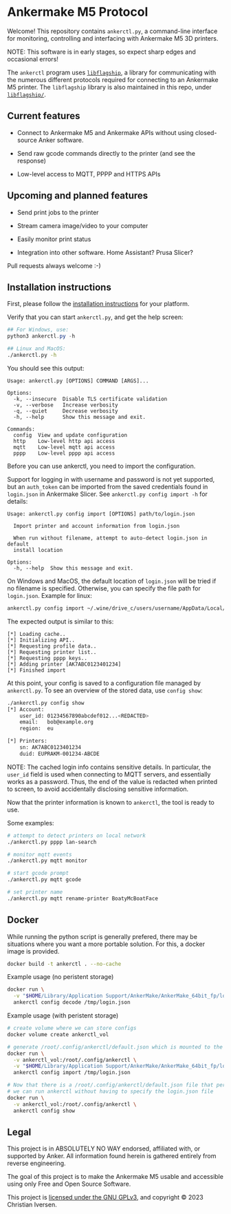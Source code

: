 # Ankermake M5 Protocol

Welcome! This repository contains `ankerctl.py`, a command-line interface for
monitoring, controlling and interfacing with Ankermake M5 3D printers.

NOTE: This software is in early stages, so expect sharp edges and occasional errors!

The `ankerctl` program uses [`libflagship`](documentation/libflagship.md), a
library for communicating with the numerous different protocols required for
connecting to an Ankermake M5 printer. The `libflagship` library is also maintained
in this repo, under [`libflagship/`](libflagship/).

## Current features

 - Connect to Ankermake M5 and Ankermake APIs without using closed-source Anker
   software.

 - Send raw gcode commands directly to the printer (and see the response)

 - Low-level access to MQTT, PPPP and HTTPS APIs

## Upcoming and planned features

 - Send print jobs to the printer

 - Stream camera image/video to your computer

 - Easily monitor print status

 - Integration into other software. Home Assistant? Prusa Slicer?

Pull requests always welcome :-)

## Installation instructions

First, please follow the [installation
instructions](documentation/example-file-usage/example-file-prerequistes.md) for
your platform.

Verify that you can start `ankerctl.py`, and get the help screen:

```powershell
## For Windows, use:
python3 ankerctl.py -h
```

```sh
## Linux and MacOS:
./ankerctl.py -h
```

You should see this output:
```
Usage: ankerctl.py [OPTIONS] COMMAND [ARGS]...

Options:
  -k, --insecure  Disable TLS certificate validation
  -v, --verbose   Increase verbosity
  -q, --quiet     Decrease verbosity
  -h, --help      Show this message and exit.

Commands:
  config  View and update configuration
  http    Low-level http api access
  mqtt    Low-level mqtt api access
  pppp    Low-level pppp api access
```

Before you can use ankerctl, you need to import the configuration.

Support for logging in with username and password is not yet supported, but an
`auth_token` can be imported from the saved credentials found in `login.json` in
Ankermake Slicer. See `ankerctl.py config import -h` for details:

```
Usage: ankerctl.py config import [OPTIONS] path/to/login.json

  Import printer and account information from login.json

  When run without filename, attempt to auto-detect login.json in default
  install location

Options:
  -h, --help  Show this message and exit.
```

On Windows and MacOS, the default location of `login.json` will be tried if no
filename is specified. Otherwise, you can specify the file path for
`login.json`. Example for linux:

```sh
ankerctl.py config import ~/.wine/drive_c/users/username/AppData/Local/AnkerMake/AnkerMake_64bit_fp/login.json
```

The expected output is similar to this:
```
[*] Loading cache..
[*] Initializing API..
[*] Requesting profile data..
[*] Requesting printer list..
[*] Requesting pppp keys..
[*] Adding printer [AK7ABC0123401234]
[*] Finished import
```

At this point, your config is saved to a configuration file managed by
`ankerctl.py`. To see an overview of the stored data, use `config show`:

```sh
./ankerctl.py config show
[*] Account:
    user_id: 01234567890abcdef012...<REDACTED>
    email:   bob@example.org
    region:  eu

[*] Printers:
    sn: AK7ABC0123401234
    duid: EUPRAKM-001234-ABCDE
```

NOTE: The cached login info contains sensitive details. In particular, the
`user_id` field is used when connecting to MQTT servers, and essentially works
as a password. Thus, the end of the value is redacted when printed to screen, to avoid
accidentally disclosing sensitive information.

Now that the printer information is known to `ankerctl`, the tool is ready to use.

Some examples:

```sh
# attempt to detect printers on local network
./ankerctl.py pppp lan-search

# monitor mqtt events
./ankerctl.py mqtt monitor

# start gcode prompt
./ankerctl.py mqtt gcode

# set printer name
./ankerctl.py mqtt rename-printer BoatyMcBoatFace
```


## Docker

While running the python script is generally prefered, there may be situations where you want a more portable solution. For this, a docker image is provided.

```sh
docker build -t ankerctl . --no-cache
```

Example usage (no peristent storage)
```bash
docker run \
  -v "$HOME/Library/Application Support/AnkerMake/AnkerMake_64bit_fp/login.json:/tmp/login.json" \
  ankerctl config decode /tmp/login.json
```

Example usage (with peristent storage)
```bash
# create volume where we can store configs
docker volume create ankerctl_vol

# generate /root/.config/ankerctl/default.json which is mounted to the docker volume
docker run \
  -v ankerctl_vol:/root/.config/ankerctl \
  -v "$HOME/Library/Application Support/AnkerMake/AnkerMake_64bit_fp/login.json:/tmp/login.json" \
  ankerctl config import /tmp/login.json

# Now that there is a /root/.config/ankerctl/default.json file that persists in the docker volume
# we can run ankerctl without having to specify the login.json file
docker run \
  -v ankerctl_vol:/root/.config/ankerctl \
  ankerctl config show
```

## Legal

This project is in ABSOLUTELY NO WAY endorsed, affiliated with, or supported by
Anker. All information found herein is gathered entirely from reverse
engineering.

The goal of this project is to make the Ankermake M5 usable and accessible using
only Free and Open Source Software.

This project is [licensed under the GNU GPLv3](LICENSE), and copyright © 2023
Christian Iversen.

